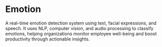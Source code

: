 # Emotion
A real-time emotion detection system using text, facial expressions, and speech. It uses NLP, computer vision, and audio processing to classify emotions, helping organizations monitor employee well-being and boost productivity through actionable insights.
